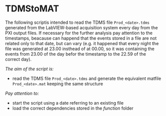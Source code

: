 
# TDMStoMAT
The following scriptis intended to read the TDMS file `Prod_<date>.tdms` generated from the LabVIEW-based acquisition system every day from the PXI output files.
If necessary for the further analysis pay attention to the timestamps, beacause can happend that the events stored in a file are not related only to that date, but can vary (e.g. it happened that every night the file was generated at 23.00 insthead of at 00.00, so it was containing the events from 23.00 of the day befor the timestamp to the 22.59 of the correct day).

_The aim of the script is:_
- read the TDMS file `Prod_<date>.tdms` and generate the equivalent matfile `Prod_<date>.mat` keeping the same structure

_Pay attention to:_
- start the script using a date referring to an existing file
- load the correct dependencies stored in the _function_ folder
